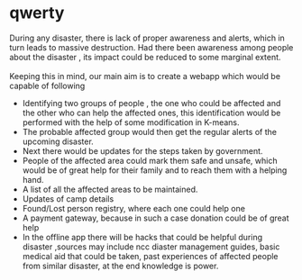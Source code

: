 # qwerty
During any disaster, there is lack of proper awareness and alerts, which in turn leads to massive destruction. Had there been awareness 
among people about the disaster , its impact could be reduced to some marginal extent.<br /><br>
Keeping this in mind, our main aim is to create a webapp which would be capable of following<br />
- Identifying two groups of people , the one who could be affected and the other who can help the affected ones, this identification
would be performed with the help of some modification in K-means. 
- The probable affected group would then get the regular alerts of the upcoming disaster.
- Next there would be updates for the steps taken by government.
- People of the affected area could mark them safe and unsafe, which would be of great help for their family and to reach them with a helping hand.
- A list of all the affected areas to be maintained.
- Updates of camp details
- Found/Lost person registry, where each one could help one
- A payment gateway, because in such a case donation could be of great help
- In the offline app there will be hacks that could be helpful during disaster ,sources may include ncc diaster management guides, basic medical aid that
 could be taken, past experiences of affected people from similar disaster, at the end knowledge is power.
